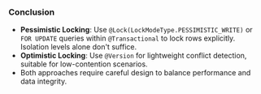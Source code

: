 ### Conclusion
- **Pessimistic Locking**: Use `@Lock(LockModeType.PESSIMISTIC_WRITE)` or `FOR UPDATE` queries within `@Transactional` to lock rows explicitly. Isolation levels alone don't suffice.
- **Optimistic Locking**: Use `@Version` for lightweight conflict detection, suitable for low-contention scenarios.
- Both approaches require careful design to balance performance and data integrity.